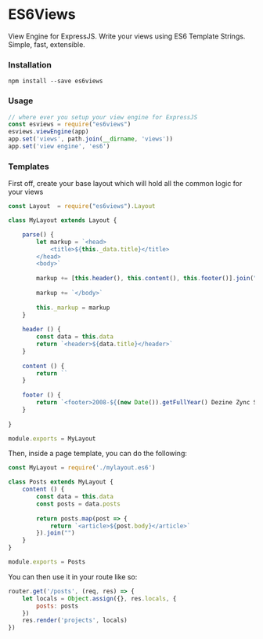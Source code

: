# ES6Views
View Engine for ExpressJS. Write your views using ES6 Template Strings. Simple, fast, extensible.


### Installation
```
npm install --save es6views
```

### Usage
```js
// where ever you setup your view engine for ExpressJS
const esviews = require("es6views")
esviews.viewEngine(app)
app.set('views', path.join(__dirname, 'views'))
app.set('view engine', 'es6')
```

### Templates 
First off, create your base layout which will hold all the common logic for your views
```js
const Layout  = require("es6views").Layout

class MyLayout extends Layout {

    parse() {
        let markup = `<head>
            <title>${this._data.title}</title>
        </head>
        <body>`
        
        markup += [this.header(), this.content(), this.footer()].join("")
          
        markup += `</body>`
        
        this._markup = markup
    }
    
    header () {
        const data = this.data
        return `<header>${data.title}</header>`
    }
    
    content () {
        return ``
    }
    
    footer () {
        return `<footer>2008-${(new Date()).getFullYear() Dezine Zync Studios. All Rights Reserved.}</footer>`
    }
    
}

module.exports = MyLayout
```

Then, inside a page template, you can do the following: 
```js
const MyLayout = require('./mylayout.es6')

class Posts extends MyLayout {
    content () {
        const data = this.data
        const posts = data.posts
        
        return posts.map(post => {
            return `<article>${post.body}</article>`
        }).join("")
    }
}

module.exports = Posts
```

You can then use it in your route like so:
```js
router.get('/posts', (req, res) => {
    let locals = Object.assign({}, res.locals, {
        posts: posts
    })
    res.render('projects', locals)
})
```
